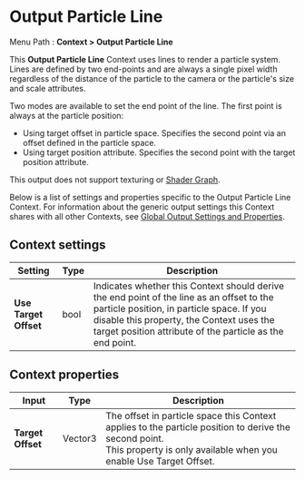 # Output Particle Line

Menu Path : **Context > Output Particle Line**

This **Output Particle Line** Context uses lines to render a particle system. Lines are defined by two end-points and are always a single pixel width regardless of the distance of the particle to the camera or the particle's size and scale attributes. 

Two modes are available to set the end point of the line. The first point is always at the particle position:

*   Using target offset in particle space. Specifies the second point via an offset defined in the particle space.
*   Using target position attribute. Specifies the second point with the target position attribute.

This output does not support texturing or [Shader Graph](https://docs.unity3d.com/Packages/com.unity.shadergraph@latest).

Below is a list of settings and properties specific to the Output Particle Line Context. For information about the generic output settings this Context shares with all other Contexts, see [Global Output Settings and Properties](Context-OutputSharedSettings.md).


## Context settings

| Setting | Type | Description |
| ------- | ---- | ----------- |
|**Use Target Offset**|bool|Indicates whether this Context should derive the end point of the line as an offset to the particle position, in particle space. If you disable this property, the Context uses the target position attribute of the particle as the end point.|

## Context properties

| Input | Type | Description |
| ----- | ---- | ----------- |
|**Target Offset**|Vector3|The offset in particle space this Context applies to the particle position to derive the second point.<br/>This property is only available when you enable Use Target Offset.|
